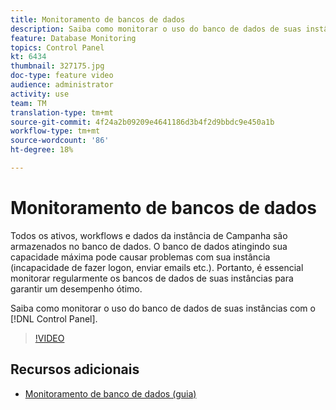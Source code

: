 ```yaml
---
title: Monitoramento de bancos de dados
description: Saiba como monitorar o uso do banco de dados de suas instâncias.
feature: Database Monitoring
topics: Control Panel
kt: 6434
thumbnail: 327175.jpg
doc-type: feature video
audience: administrator
activity: use
team: TM
translation-type: tm+mt
source-git-commit: 4f24a2b09209e4641186d3b4f2d9bbdc9e450a1b
workflow-type: tm+mt
source-wordcount: '86'
ht-degree: 18%

---
```



# Monitoramento de bancos de dados

Todos os ativos, workflows e dados da instância de Campanha são armazenados no banco de dados. O banco de dados atingindo sua capacidade máxima pode causar problemas com sua instância (incapacidade de fazer logon, enviar emails etc.). Portanto, é essencial monitorar regularmente os bancos de dados de suas instâncias para garantir um desempenho ótimo.

Saiba como monitorar o uso do banco de dados de suas instâncias com o [!DNL Control Panel].

>[!VIDEO](https://video.tv.adobe.com/v/327175?quality=12)

## Recursos adicionais

* [Monitoramento de banco de dados (guia)](https://experienceleague.adobe.com/docs/control-panel/using/performance-monitoring/database-monitoring.html?lang=en#performance-monitoring)
